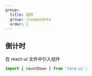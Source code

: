 ```yaml
---
group:
  title: 组件
  group: /components
  order: 2
---
```


## 倒计时

在 react-ui 文件中引入组件

```js
import { countDown } from 'taro-ui';
```

